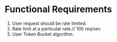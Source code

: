 # Functional Requirements
1. User request should be rate limited.
2. Rate limit at a particular rate.// 100 req/sec
3. User Token Bucket algorithm.

